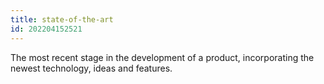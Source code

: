 ```yaml
---
title: state-of-the-art
id: 202204152521
---
```


The most recent stage in the development of a product, incorporating the newest technology, ideas and features.
